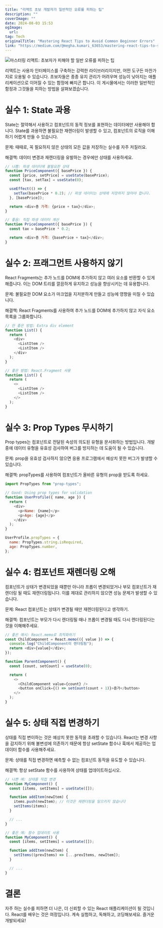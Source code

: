 ```yaml
---
title: "리액트 초보 개발자가 일반적인 오류를 피하는 팁"
description: ""
coverImage: ""
date: 2024-08-03 15:53
ogImage: 
  url: 
tag: Tech
originalTitle: "Mastering React Tips to Avoid Common Beginner Errors"
link: "https://medium.com/@megha.kumari_63653/mastering-react-tips-to-sidestep-common-beginner-errors-72b1470e8d77"
---
```




![마스터링 리액트: 초보자가 피해야 할 일반 오류를 피하는 팁](/assets/img/MasteringReactTipstoAvoidCommonBeginnerErrors_0.png)

리액트는 사용자 인터페이스를 구축하는 강력한 라이브러리이지만, 어떤 도구든 마찬가지로 오용될 수 있습니다. 초보자들은 종종 유지 관리가 어려우며 성능이 낮아지는 애플리케이션으로 이어질 수 있는 함정에 빠지곤 합니다. 이 게시물에서는 이러한 일반적인 함정과 그것들을 피하는 방법을 살펴보겠습니다.

# 실수 1: State 과용

State는 절약해서 사용하고 컴포넌트의 동적 정보를 표현하는 데이터에만 사용해야 합니다. State를 과용하면 불필요한 재렌더링이 발생할 수 있고, 컴포넌트의 로직을 이해하기 어렵게 만들 수 있습니다.

<div class="content-ad"></div>

문제: 때때로, 꼭 필요하지 않은 상태의 모든 값을 저장하는 실수를 자주 저질러요.

해결책: 데이터 변경과 재렌더링을 유발하는 경우에만 상태를 사용하세요.

```js
// 나쁨: 파생 데이터에 불필요한 상태
function PriceComponent({ basePrice }) {
  const [price, setPrice] = useState(basePrice);
  const [tax, setTax] = useState(0);

  useEffect(() => {
    setTax(basePrice * 0.2); // 파생 데이터는 상태에 저장하지 않아야 합니다.
  }, [basePrice]);

  return <div>총 가격: {price + tax}</div>;
}

// 좋음: 직접 파생 데이터 계산
function PriceComponent({ basePrice }) {
  const tax = basePrice * 0.2;

  return <div>총 가격: {basePrice + tax}</div>;
}
```

# 실수 2: 프래그먼트 사용하지 않기

<div class="content-ad"></div>

React Fragments는 추가 노드를 DOM에 추가하지 않고 여러 요소를 반환할 수 있게 해줍니다. 이는 DOM 트리를 깔끔하게 유지하고 성능을 향상시키는 데 유용합니다.

문제: 불필요한 DOM 요소가 마크업을 지저분하게 만들고 성능에 영향을 미칠 수 있습니다.

해결책: React Fragments를 사용하여 추가 노드를 DOM에 추가하지 않고 자식 요소 목록을 그룹화합니다.

```js
// 안 좋은 방법: Extra div element
function List() {
  return (
    <div>
      <ListItem />
      <ListItem />
    </div>
  );
}

// 좋은 방법: React.Fragment 사용
function List() {
  return (
    <>
      <ListItem />
      <ListItem />
    </>
  );
}
```

<div class="content-ad"></div>

# 실수 3: Prop Types 무시하기

Prop types는 컴포넌트로 전달된 속성의 의도된 유형을 문서화하는 방법입니다. 개발 중에 데이터 유형을 유효성 검사하여 버그를 방지하는 데 도움이 될 수 있습니다.

문제: prop을 유효성 검사하지 않으면 응용 프로그램에서 예상치 못한 버그가 발생할 수 있습니다.

해결책: propTypes를 사용하여 컴포넌트가 올바른 유형의 prop을 받도록 하세요.

<div class="content-ad"></div>

```js
import PropTypes from "prop-types";

// Good: Using prop types for validation
function UserProfile({ name, age }) {
  return (
    <div>
      <p>Name: {name}</p>
      <p>Age: {age}</p>
    </div>
  );
}

UserProfile.propTypes = {
  name: PropTypes.string.isRequired,
  age: PropTypes.number,
};
```

# 실수 4: 컴포넌트 재렌더링 오해

컴포넌트가 상태가 변경되었을 때뿐만 아니라 프롭이 변경되었거나 부모 컴포넌트가 재렌더링 될 때도 재렌더링됩니다. 이를 제대로 관리하지 않으면 성능 문제가 발생할 수 있습니다.

문제: React 컴포넌트는 상태가 변경될 때만 재렌더링된다고 생각하기.

<div class="content-ad"></div>

해결책: 컴포넌트는 부모가 다시 렌더링될 때나 프롭이 변경될 때도 다시 렌더링된다는 것을 이해해주세요.

```js
// 좋은 예시: React.memo로 최적화하기
const ChildComponent = React.memo(({ value }) => {
  console.log("ChildComponent이 렌더링됨");
  return <div>{value}</div>;
});

function ParentComponent() {
  const [count, setCount] = useState(0);

  return (
    <>
      <ChildComponent value={count} />
      <button onClick={() => setCount(count + 1)}>증가</button>
    </>
  );
}
```

# 실수 5: 상태 직접 변경하기

상태를 직접 변이하는 것은 예상치 못한 동작을 초래할 수 있습니다. React는 변경 사항을 감지하기 위해 불변성에 의존하기 때문에 항상 setState 함수나 훅에서 제공하는 업데이터 함수를 사용해주세요.

<div class="content-ad"></div>

문제: 상태를 직접 변경하면 예측할 수 없는 컴포넌트 동작을 유도할 수 있습니다.

해결책: 항상 setState 함수를 사용하여 상태를 업데이트하십시오.

```js
// 나쁜 예: 상태를 직접 변경
function MyComponent() {
  const [items, setItems] = useState([]);

  function addItem(newItem) {
    items.push(newItem); // 이것은 재렌더링을 일으키지 않습니다
    setItems(items);
  }

  // ...
}

// 좋은 예: 함수 업데이트 사용
function MyComponent() {
  const [items, setItems] = useState([]);

  function addItem(newItem) {
    setItems((prevItems) => [...prevItems, newItem]);
  }

  // ...
}
```

# 결론

<div class="content-ad"></div>

자주 하는 실수를 피하면 더 나은, 더 신뢰할 수 있는 React 애플리케이션이 될 것입니다. React를 배우는 것은 여정입니다. 계속 실험하고, 독해하고, 코딩해보세요. 즐거운 개발되세요!
